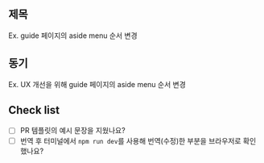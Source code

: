 ## 제목
Ex. guide 페이지의 aside menu 순서 변경

## 동기
Ex. UX 개선을 위해 guide 페이지의 aside menu 순서 변경

## Check list
- [ ] PR 템플릿의 예시 문장을 지웠나요?
- [ ] 번역 후 터미널에서 `npm run dev`를 사용해 번역(수정)한 부분을 브라우저로 확인했나요?
